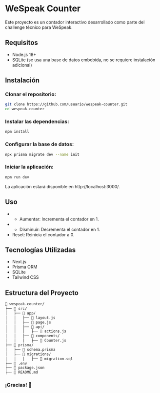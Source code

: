 # WeSpeak Counter

Este proyecto es un contador interactivo desarrollado como parte del challenge técnico para WeSpeak.

## Requisitos

- Node.js 18+
- SQLite (se usa una base de datos embebida, no se requiere instalación adicional)

## Instalación

### Clonar el repositorio:

```bash
git clone https://github.com/usuario/wespeak-counter.git
cd wespeak-counter
```

### Instalar las dependencias:

```bash
npm install
```

### Configurar la base de datos:

```bash
npx prisma migrate dev --name init
```

### Iniciar la aplicación:

```bash
npm run dev
```

La aplicación estará disponible en http://localhost:3000/.

## Uso

- + Aumentar: Incrementa el contador en 1.
- - Disminuir: Decrementa el contador en 1.
- Reset: Reinicia el contador a 0.

## Tecnologías Utilizadas
- Next.js
- Prisma ORM
- SQLite
- Tailwind CSS

## Estructura del Proyecto

```bash
📂 wespeak-counter/
├── 📂 src/
│   ├── 📂 app/
│   │   ├── 📄 layout.js
│   │   ├── 📄 page.js
│   │   ├── 📂 api/
│   │   │   ├── 📄 actions.js
│   │   ├── 📂 components/
│   │   │   ├── 📄 Counter.js
├── 📂 prisma/
│   ├── 📄 schema.prisma
│   ├── 📂 migrations/
│   │   │   ├── 📄 migration.sql
├── 📄 .env
├── 📄 package.json
├── 📄 README.md
```
### ¡Gracias! 🚀
